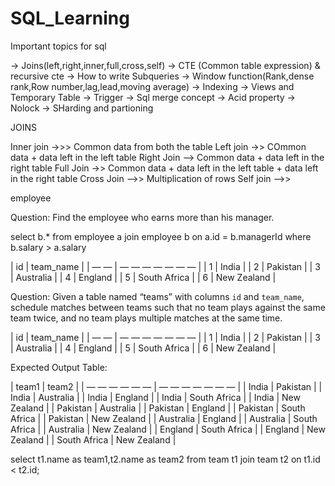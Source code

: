 # SQL_Learning

Important topics for sql

-> Joins(left,right,inner,full,cross,self)
-> CTE (Common table expression) & recursive cte
-> How to write Subqueries
-> Window function(Rank,dense rank,Row number,lag,lead,moving average)
-> Indexing
-> Views and Temporary Table
-> Trigger
-> Sql merge concept
-> Acid property
-> Nolock
-> SHarding and partioning


JOINS

Inner join ->>> Common data from both the table
Left join ->> COmmon data + data left in the left table
Right Join --> Common data + data left in the right table
Full Join ->> Common data + data left in the left table + data left in the right table
Cross Join -->> Multiplication of rows
Self join -->> 


employee

Question: Find the employee who earns more than his manager.

select b.* from employee a join employee b on a.id = b.managerId  where b.salary > a.salary


| id | team_name |
| — — | — — — — — — — |
| 1 | India |
| 2 | Pakistan |
| 3 | Australia |
| 4 | England |
| 5 | South Africa |
| 6 | New Zealand |

Question: Given a table named “teams” with columns `id` and `team_name`, schedule matches between teams such that no team plays against the same team twice, and no team plays multiple matches at the same time.

| id | team_name |
| — — | — — — — — — — |
| 1 | India |
| 2 | Pakistan |
| 3 | Australia |
| 4 | England |
| 5 | South Africa |
| 6 | New Zealand |


Expected Output Table:

| team1 | team2 |
| — — — — — — | — — — — — — — |
| India | Pakistan |
| India | Australia |
| India | England |
| India | South Africa |
| India | New Zealand |
| Pakistan | Australia |
| Pakistan | England |
| Pakistan | South Africa |
| Pakistan | New Zealand |
| Australia | England |
| Australia | South Africa |
| Australia | New Zealand |
| England | South Africa |
| England | New Zealand |
| South Africa | New Zealand |

select t1.name as team1,t2.name as team2 from team t1 join team t2 on t1.id < t2.id;


